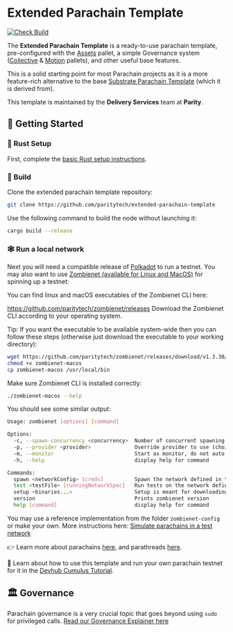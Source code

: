 # Extended Parachain Template

[![Check Build](https://github.com/ayushmishra2005/hindon/actions/workflows/build.yml/badge.svg)](https://github.com/ayushmishra2005/hindon/actions/workflows/build.yml)


The **Extended Parachain Template** is a ready-to-use parachain template, pre-configured with the [Assets](https://paritytech.github.io/substrate/master/pallet_assets/index.html) pallet, a simple Governance system ([Collective](https://paritytech.github.io/substrate/master/pallet_collective/index.html) & [Motion](https://github.com/ayushmishra2005/hindon/tree/main/pallets/motion) pallets), and other useful base features.

This is a solid starting point for most Parachain projects as it is a more feature-rich alternative to the base [Substrate Parachain Template](https://github.com/substrate-developer-hub/substrate-parachain-template) (which it is derived from).

This template is maintained by the **Delivery Services** team at **Parity**.

## 🚀 Getting Started

### 🦀 Rust Setup

First, complete the [basic Rust setup instructions](./docs/rust-setup.md).

### 🔧 Build

Clone the extended parachain template repository: 

```sh
git clone https://github.com/paritytech/extended-parachain-template
```

Use the following command to build the node without launching it:

```sh
cargo build --release
```

### 🕸️ Run a local network 
Next you will need a compatible release of [Polkadot](https://github.com/paritytech/polkadot-sdk) to run a testnet. You may also want to use [Zombienet (available for Linux and MacOS)](https://github.com/paritytech/zombienet/releases) for spinning up a testnet: 


You can find linux and macOS executables of the Zombienet CLI here:

https://github.com/paritytech/zombienet/releases
Download the Zombienet CLI according to your operating system.

Tip: If you want the executable to be available system-wide then you can follow these steps (otherwise just download the executable to your working directory):
```sh
wget https://github.com/paritytech/zombienet/releases/download/v1.3.30/zombienet-macos
chmod +x zombienet-macos 
cp zombienet-macos /usr/local/bin
```
Make sure Zombienet CLI is installed correctly:
```sh
./zombienet-macos --help
```
You should see some similar output:
```sh
Usage: zombienet [options] [command]

Options:
  -c, --spawn-concurrency <concurrency>  Number of concurrent spawning process to launch, default is 1
  -p, --provider <provider>              Override provider to use (choices: "podman", "kubernetes", "native")
  -m, --monitor                          Start as monitor, do not auto cleanup network
  -h, --help                             display help for command

Commands:
  spawn <networkConfig> [creds]          Spawn the network defined in the config
  test <testFile> [runningNetworkSpec]   Run tests on the network defined
  setup <binaries...>                    Setup is meant for downloading and making dev environment of Zombienet ready
  version                                Prints zombienet version
  help [command]                         display help for command

```
You may use a reference implementation from the folder `zombienet-config` or make your own. More instructions here: [Simulate parachains in a test network
](https://docs.substrate.io/test/simulate-parachains/)

👉 Learn more about parachains [here](https://wiki.polkadot.network/docs/learn-parachains), and
parathreads [here](https://wiki.polkadot.network/docs/learn-parathreads).


🧙 Learn about how to use this template and run your own parachain testnet for it in the
[Devhub Cumulus Tutorial](https://docs.substrate.io/tutorials/v3/cumulus/start-relay/).

 ## 🏛 Governance

 Parachain governance is a very crucial topic that goes beyond using `sudo` for privileged calls. [Read our Governance Explainer here](./docs/governance.md)